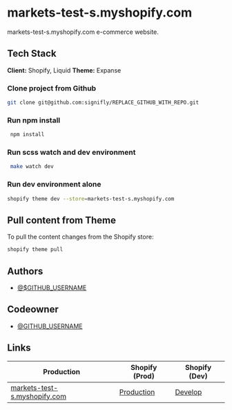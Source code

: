 # markets-test-s.myshopify.com

markets-test-s.myshopify.com e-commerce website.

## Tech Stack

**Client:** Shopify, Liquid
**Theme:** Expanse

### Clone project from Github

```bash
git clone git@github.com:signifly/REPLACE_GITHUB_WITH_REPO.git
```


### Run npm install

```bash
 npm install
```

### Run scss watch and dev environment
```bash
 make watch dev
```
### Run dev environment alone

```bash
shopify theme dev --store=markets-test-s.myshopify.com
```

## Pull content from Theme

To pull the content changes from the Shopify store:

```bash
shopify theme pull
```

## Authors

- [@$GITHUB_USERNAME](https://www.github.com/GITHUB_USERNAME)

## Codeowner

- [@GITHUB_USERNAME](https://www.github.com/GITHUB_USERNAME)


## Links

|Production|Shopify (Prod)|Shopify (Dev)|
|---|---|---|
|[markets-test-s.myshopify.com](https://markets-test-s.myshopify.com/)|[Production](https://markets-test-s.myshopify.com/)|[Develop](https://markets-test-s.myshopify.com)

